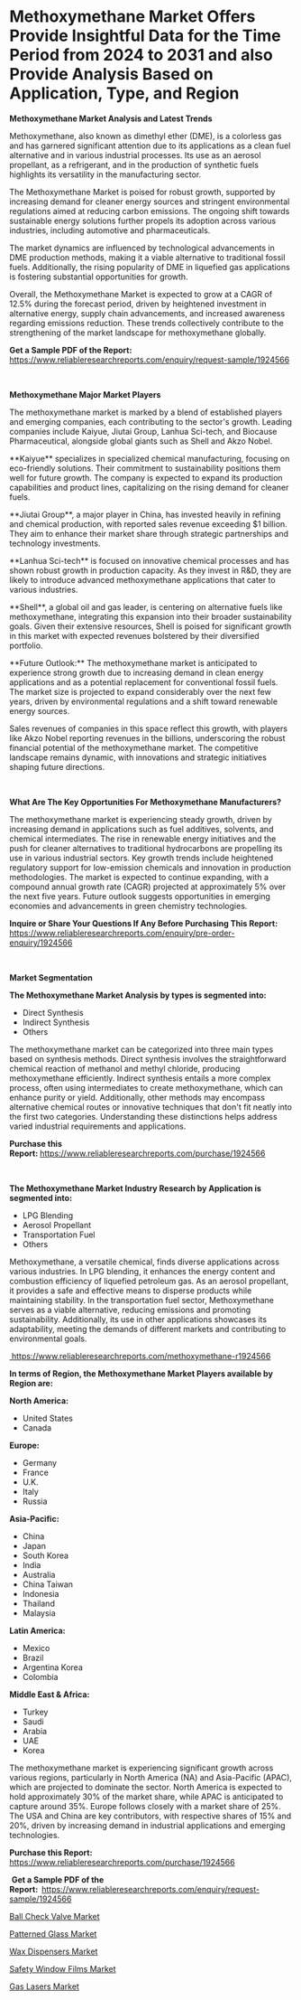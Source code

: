 <p><h1>Methoxymethane Market Offers Provide Insightful Data for the Time Period from 2024 to 2031 and also Provide Analysis Based on Application, Type, and Region</h1></p><p><strong>Methoxymethane Market Analysis and Latest Trends</strong></p>
<p><p>Methoxymethane, also known as dimethyl ether (DME), is a colorless gas and has garnered significant attention due to its applications as a clean fuel alternative and in various industrial processes. Its use as an aerosol propellant, as a refrigerant, and in the production of synthetic fuels highlights its versatility in the manufacturing sector.</p><p>The Methoxymethane Market is poised for robust growth, supported by increasing demand for cleaner energy sources and stringent environmental regulations aimed at reducing carbon emissions. The ongoing shift towards sustainable energy solutions further propels its adoption across various industries, including automotive and pharmaceuticals. </p><p>The market dynamics are influenced by technological advancements in DME production methods, making it a viable alternative to traditional fossil fuels. Additionally, the rising popularity of DME in liquefied gas applications is fostering substantial opportunities for growth.</p><p>Overall, the Methoxymethane Market is expected to grow at a CAGR of 12.5% during the forecast period, driven by heightened investment in alternative energy, supply chain advancements, and increased awareness regarding emissions reduction. These trends collectively contribute to the strengthening of the market landscape for methoxymethane globally.</p></p>
<p><strong>Get a Sample PDF of the Report:&nbsp;</strong> <a href="https://www.reliableresearchreports.com/enquiry/request-sample/1924566?utm_campaign=16&utm_medium=2&utm_source=Github&utm_content=ia&utm_term=24102024&utm_id=methoxymethane">https://www.reliableresearchreports.com/enquiry/request-sample/1924566</a></p>
<p>&nbsp;</p>
<p><strong>Methoxymethane Major Market Players</strong></p>
<p><p>The methoxymethane market is marked by a blend of established players and emerging companies, each contributing to the sector's growth. Leading companies include Kaiyue, Jiutai Group, Lanhua Sci-tech, and Biocause Pharmaceutical, alongside global giants such as Shell and Akzo Nobel.</p><p>**Kaiyue** specializes in specialized chemical manufacturing, focusing on eco-friendly solutions. Their commitment to sustainability positions them well for future growth. The company is expected to expand its production capabilities and product lines, capitalizing on the rising demand for cleaner fuels.</p><p>**Jiutai Group**, a major player in China, has invested heavily in refining and chemical production, with reported sales revenue exceeding $1 billion. They aim to enhance their market share through strategic partnerships and technology investments.</p><p>**Lanhua Sci-tech** is focused on innovative chemical processes and has shown robust growth in production capacity. As they invest in R&D, they are likely to introduce advanced methoxymethane applications that cater to various industries.</p><p>**Shell**, a global oil and gas leader, is centering on alternative fuels like methoxymethane, integrating this expansion into their broader sustainability goals. Given their extensive resources, Shell is poised for significant growth in this market with expected revenues bolstered by their diversified portfolio.</p><p>**Future Outlook:** The methoxymethane market is anticipated to experience strong growth due to increasing demand in clean energy applications and as a potential replacement for conventional fossil fuels. The market size is projected to expand considerably over the next few years, driven by environmental regulations and a shift toward renewable energy sources.</p><p>Sales revenues of companies in this space reflect this growth, with players like Akzo Nobel reporting revenues in the billions, underscoring the robust financial potential of the methoxymethane market. The competitive landscape remains dynamic, with innovations and strategic initiatives shaping future directions.</p></p>
<p>&nbsp;</p>
<p><strong>What Are The Key Opportunities For Methoxymethane Manufacturers?</strong></p>
<p><p>The methoxymethane market is experiencing steady growth, driven by increasing demand in applications such as fuel additives, solvents, and chemical intermediates. The rise in renewable energy initiatives and the push for cleaner alternatives to traditional hydrocarbons are propelling its use in various industrial sectors. Key growth trends include heightened regulatory support for low-emission chemicals and innovation in production methodologies. The market is expected to continue expanding, with a compound annual growth rate (CAGR) projected at approximately 5% over the next five years. Future outlook suggests opportunities in emerging economies and advancements in green chemistry technologies.</p></p>
<p><strong>Inquire or Share Your Questions If Any Before Purchasing This Report:</strong> <a href="https://www.reliableresearchreports.com/enquiry/pre-order-enquiry/1924566?utm_campaign=16&utm_medium=2&utm_source=Github&utm_content=ia&utm_term=24102024&utm_id=methoxymethane">https://www.reliableresearchreports.com/enquiry/pre-order-enquiry/1924566</a></p>
<p>&nbsp;</p>
<p><strong>Market Segmentation</strong></p>
<p><strong>The Methoxymethane Market Analysis by types is segmented into:</strong></p>
<p><ul><li>Direct Synthesis</li><li>Indirect Synthesis</li><li>Others</li></ul></p>
<p><p>The methoxymethane market can be categorized into three main types based on synthesis methods. Direct synthesis involves the straightforward chemical reaction of methanol and methyl chloride, producing methoxymethane efficiently. Indirect synthesis entails a more complex process, often using intermediates to create methoxymethane, which can enhance purity or yield. Additionally, other methods may encompass alternative chemical routes or innovative techniques that don't fit neatly into the first two categories. Understanding these distinctions helps address varied industrial requirements and applications.</p></p>
<p><strong>Purchase this Report:&nbsp;</strong><a href="https://www.reliableresearchreports.com/purchase/1924566?utm_campaign=16&utm_medium=2&utm_source=Github&utm_content=ia&utm_term=24102024&utm_id=methoxymethane">https://www.reliableresearchreports.com/purchase/1924566</a></p>
<p>&nbsp;</p>
<p><strong>The Methoxymethane Market Industry Research by Application is segmented into:</strong></p>
<p><ul><li>LPG Blending</li><li>Aerosol Propellant</li><li>Transportation Fuel</li><li>Others</li></ul></p>
<p><p>Methoxymethane, a versatile chemical, finds diverse applications across various industries. In LPG blending, it enhances the energy content and combustion efficiency of liquefied petroleum gas. As an aerosol propellant, it provides a safe and effective means to disperse products while maintaining stability. In the transportation fuel sector, Methoxymethane serves as a viable alternative, reducing emissions and promoting sustainability. Additionally, its use in other applications showcases its adaptability, meeting the demands of different markets and contributing to environmental goals.</p></p>
<p><a href="https://www.reliableresearchreports.com/methoxymethane-r1924566?utm_campaign=16&utm_medium=2&utm_source=Github&utm_content=ia&utm_term=24102024&utm_id=methoxymethane">&nbsp;https://www.reliableresearchreports.com/methoxymethane-r1924566</a></p>
<p><strong>In terms of Region, the Methoxymethane Market Players available by Region are:</strong></p>
<p>
    <p> <strong> North America: </strong>
        <ul>
            <li>United States</li>
            <li>Canada</li>
        </ul>
        </p> 
    <p> <strong> Europe: </strong>
        <ul>
            <li>Germany</li>
            <li>France</li>
            <li>U.K.</li>
            <li>Italy</li>
            <li>Russia</li>
        </ul>
        </p> 
    <p> <strong> Asia-Pacific: </strong>
        <ul>
            <li>China</li>
            <li>Japan</li>
            <li>South Korea</li>
            <li>India</li>
            <li>Australia</li>
            <li>China Taiwan</li>
            <li>Indonesia</li>
            <li>Thailand</li>
            <li>Malaysia</li>
        </ul>
        </p> 
    <p> <strong> Latin America: </strong>
        <ul>
            <li>Mexico</li>
            <li>Brazil</li>
            <li>Argentina Korea</li>
            <li>Colombia</li>
        </ul>
        </p> 
    <p> <strong> Middle East & Africa: </strong>
        <ul>
            <li>Turkey</li>
            <li>Saudi</li>
            <li>Arabia</li>
            <li>UAE</li>
            <li>Korea</li>
        </ul>
    </p>
    </p>
<p><p>The methoxymethane market is experiencing significant growth across various regions, particularly in North America (NA) and Asia-Pacific (APAC), which are projected to dominate the sector. North America is expected to hold approximately 30% of the market share, while APAC is anticipated to capture around 35%. Europe follows closely with a market share of 25%. The USA and China are key contributors, with respective shares of 15% and 20%, driven by increasing demand in industrial applications and emerging technologies.</p></p>
<p><strong>Purchase this Report: </strong><a href="https://www.reliableresearchreports.com/purchase/1924566?utm_campaign=16&utm_medium=2&utm_source=Github&utm_content=ia&utm_term=24102024&utm_id=methoxymethane">https://www.reliableresearchreports.com/purchase/1924566</a></p>
<p>&nbsp;<strong>Get a Sample PDF of the Report:&nbsp;&nbsp;</strong><a href="https://www.reliableresearchreports.com/enquiry/request-sample/1924566?utm_campaign=16&utm_medium=2&utm_source=Github&utm_content=ia&utm_term=24102024&utm_id=methoxymethane">https://www.reliableresearchreports.com/enquiry/request-sample/1924566</a></p>
<p><strong></strong></p>
<p><p><a href="https://www.linkedin.com/pulse/ball-check-valve-market-global-regional-analysis-focus-region-w22ze?utm_campaign=16&utm_medium=2&utm_source=Github&utm_content=ia&utm_term=24102024&utm_id=methoxymethane">Ball Check Valve Market</a></p><p><a href="https://medium.com/@lyndsey0bx3mc/patterned-glass-market-global-market-insights-and-sales-trends-2024-to-2031-e8606c0165de?utm_campaign=16&utm_medium=2&utm_source=Github&utm_content=ia&utm_term=24102024&utm_id=methoxymethane">Patterned Glass Market</a></p><p><a href="https://issuu.com/reportprime-2/docs/wax-dispensers-market-size-2030.ppt_ddbe2a75249b9b?utm_campaign=16&utm_medium=2&utm_source=Github&utm_content=ia&utm_term=24102024&utm_id=methoxymethane">Wax Dispensers Market</a></p><p><a href="https://medium.com/@caren0ps/safety-window-films-market-consolidation-their-impact-on-market-structure-2024-2031-5cf7d097d23a?postPublishedType=repub&utm_campaign=16&utm_medium=2&utm_source=Github&utm_content=ia&utm_term=24102024&utm_id=methoxymethane">Safety Window Films Market</a></p><p><a href="https://www.linkedin.com/pulse/consumer-behavior-shifts-gas-lasers-market-demand-analysis-k6dfe?utm_campaign=16&utm_medium=2&utm_source=Github&utm_content=ia&utm_term=24102024&utm_id=methoxymethane">Gas Lasers Market</a></p></p>